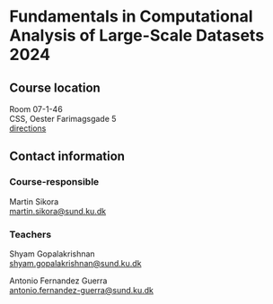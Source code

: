 # Fundamentals in Computational Analysis of Large-Scale Datasets 2024

## Course location

Room 07-1-46  
CSS, Oester Farimagsgade 5  
[directions](https://globe.ku.dk/contact/hologenomics/)


## Contact information

### Course-responsible

Martin Sikora  
<martin.sikora@sund.ku.dk>

### Teachers
Shyam Gopalakrishnan  
<shyam.gopalakrishnan@sund.ku.dk>

Antonio Fernandez Guerra  
<antonio.fernandez-guerra@sund.ku.dk>
